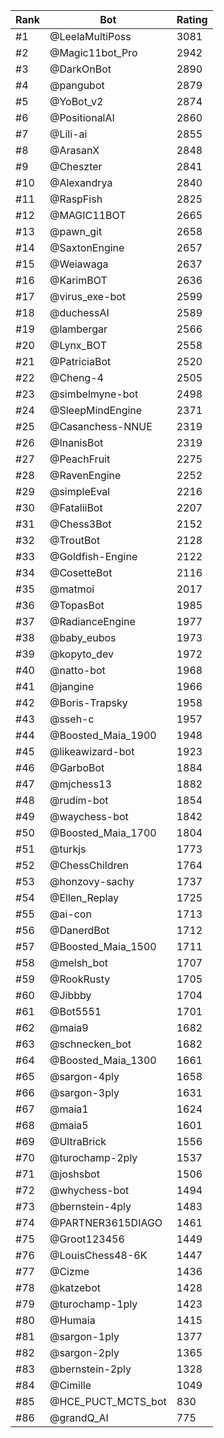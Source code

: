Rank|Bot|Rating
---|---|---
#1|@LeelaMultiPoss|3081
#2|@Magic11bot_Pro|2942
#3|@DarkOnBot|2890
#4|@pangubot|2879
#5|@YoBot_v2|2874
#6|@PositionalAI|2860
#7|@Lili-ai|2855
#8|@ArasanX|2848
#9|@Cheszter|2841
#10|@Alexandrya|2840
#11|@RaspFish|2825
#12|@MAGIC11BOT|2665
#13|@pawn_git|2658
#14|@SaxtonEngine|2657
#15|@Weiawaga|2637
#16|@KarimBOT|2636
#17|@virus_exe-bot|2599
#18|@duchessAI|2589
#19|@lambergar|2566
#20|@Lynx_BOT|2558
#21|@PatriciaBot|2520
#22|@Cheng-4|2505
#23|@simbelmyne-bot|2498
#24|@SleepMindEngine|2371
#25|@Casanchess-NNUE|2319
#26|@InanisBot|2319
#27|@PeachFruit|2275
#28|@RavenEngine|2252
#29|@simpleEval|2216
#30|@FataliiBot|2207
#31|@Chess3Bot|2152
#32|@TroutBot|2128
#33|@Goldfish-Engine|2122
#34|@CosetteBot|2116
#35|@matmoi|2017
#36|@TopasBot|1985
#37|@RadianceEngine|1977
#38|@baby_eubos|1973
#39|@kopyto_dev|1972
#40|@natto-bot|1968
#41|@jangine|1966
#42|@Boris-Trapsky|1958
#43|@sseh-c|1957
#44|@Boosted_Maia_1900|1948
#45|@likeawizard-bot|1923
#46|@GarboBot|1884
#47|@mjchess13|1882
#48|@rudim-bot|1854
#49|@waychess-bot|1842
#50|@Boosted_Maia_1700|1804
#51|@turkjs|1773
#52|@ChessChildren|1764
#53|@honzovy-sachy|1737
#54|@Ellen_Replay|1725
#55|@ai-con|1713
#56|@DanerdBot|1712
#57|@Boosted_Maia_1500|1711
#58|@melsh_bot|1707
#59|@RookRusty|1705
#60|@Jibbby|1704
#61|@Bot5551|1701
#62|@maia9|1682
#63|@schnecken_bot|1682
#64|@Boosted_Maia_1300|1661
#65|@sargon-4ply|1658
#66|@sargon-3ply|1631
#67|@maia1|1624
#68|@maia5|1601
#69|@UltraBrick|1556
#70|@turochamp-2ply|1537
#71|@joshsbot|1506
#72|@whychess-bot|1494
#73|@bernstein-4ply|1483
#74|@PARTNER3615DIAGO|1461
#75|@Groot123456|1449
#76|@LouisChess48-6K|1447
#77|@Cizme|1436
#78|@katzebot|1428
#79|@turochamp-1ply|1423
#80|@Humaia|1415
#81|@sargon-1ply|1377
#82|@sargon-2ply|1365
#83|@bernstein-2ply|1328
#84|@Cimille|1049
#85|@HCE_PUCT_MCTS_bot|830
#86|@grandQ_AI|775
